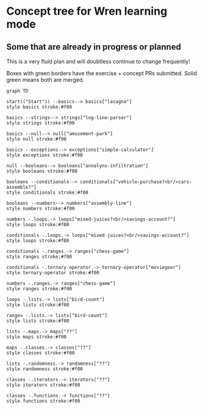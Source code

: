 # Concept tree for Wren learning mode

## Some that are already in progress or planned

This is a very fluid plan and will doubtless continue to change frequently!

<!-- Boxes in solid red will almost certainly need a new concept exercise created. 
Others marked `??` with red borders can probably fork something suitable from other tracks (TODO). -->

Boxes with green borders have the exercise + concept PRs submitted.
Solid green means both are merged.

```mermaid
graph TD
    
start(("Start")) --basics--> basics["lasagna"]
style basics stroke:#f00

basics --strings--> strings["log-line-parser"]
style strings stroke:#f00

basics --null--> null["amusement-park"]
style null stroke:#f00

basics --exceptions--> exceptions["simple-calculator"]
style exceptions stroke:#f00

null --booleans--> booleans["annalyns-infiltration"]
style booleans stroke:#f00

booleans --conditionals--> conditionals["vehicle-purchase?<br/>cars-assemble?"]
style conditionals stroke:#f00

booleans --numbers--> numbers["assembly-line"]
style numbers stroke:#f00

numbers -.loops.-> loops["mixed-juices?<br/>savings-account?"]
style loops stroke:#f00

conditionals -.loops.-> loops["mixed-juices?<br/>savings-account?"]
style loops stroke:#f00

conditionals -.ranges.-> ranges["chess-game"]
style ranges stroke:#f00

conditionals -.ternary-operator.-> ternary-operator["moviegoer"]
style ternary-operator stroke:#f00

numbers -.ranges.-> ranges["chess-game"]
style ranges stroke:#f00

loops -.lists.-> lists["bird-count"]
style lists stroke:#f00

ranges -.lists.-> lists["bird-count"]
style lists stroke:#f00

lists -.maps.-> maps["??"]
style maps stroke:#f00

maps -.classes.-> classes["??"]
style classes stroke:#f00

lists -.randomness.-> randomness["??"]
style randomness stroke:#f00

classes -.iterators.-> iterators["??"]
style iterators stroke:#f00

classes -.functions.-> functions["??"]
style functions stroke:#f00



```




